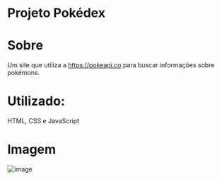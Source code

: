 # Projeto Pokédex
# Sobre 
Um site que utiliza a https://pokeapi.co para buscar informações sobre pokémons.

# Utilizado: 
HTML, CSS e JavaScript





# Imagem
![image](https://github.com/DiegoNog01/pokedex/assets/100056400/652f5f4c-a1a2-4dd3-9715-5fdb3896089e)
